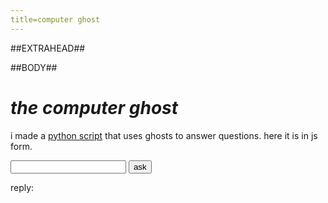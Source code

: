 ```yaml
---
title=computer ghost
---
```

##EXTRAHEAD##
<script src="computer_ghost.js" defer></script>

##BODY##

# *the computer ghost*

i made a [python script](https://github.com/ambyshframber/amber_scripts/blob/master/cast2bool.py) that uses ghosts to answer questions. here it is in js form.

<input id="ghost_input"/>
<button onclick="ghost()">ask</button>

reply: <span id="ghost_reply"></span>
